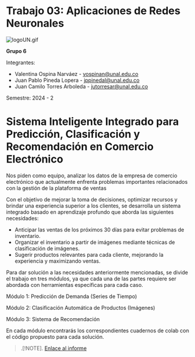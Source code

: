# **Trabajo 03: Aplicaciones de Redes Neuronales**

![logoUN.gif](https://github.com/user-attachments/assets/15156bed-3874-421e-9add-741a161c7946)

**Grupo 6**

Integrantes:

- Valentina Ospina Narváez - [vospinan@unal.edu.co](mailto:vospinan@unal.edu.co)
- Juan Pablo Pineda Lopera - [jppinedal@unal.edu.co](mailto:jppinedal@unal.edu.co)
- Juan Camilo Torres Arboleda - [jutorresar@unal.edu.co](mailto:jutorresar@unal.edu.co)

Semestre: 2024 - 2

# **Sistema Inteligente Integrado para Predicción, Clasificación y Recomendación en Comercio Electrónico**

Nos piden como equipo, analizar los datos de la empresa de comercio electrónico que actualmente enfrenta problemas importantes 
relacionados con la gestión de la plataforma de ventas

Con el objetivo de mejorar la toma de decisiones, optimizar recursos y brindar una experiencia superior a los clientes, 
se desarrolla un sistema integrado basado en aprendizaje profundo que aborda las siguientes necesidades: 

- Anticipar las ventas de los próximos 30 días para evitar problemas de inventario.
- Organizar el inventario a partir de imágenes mediante técnicas de clasificación de imágenes.
- Sugerir productos relevantes para cada cliente, mejorando la experiencia y maximizando ventas.

Para dar solución a las necesidades anteriormente mencionadas, se divide el trabajo en tres módulos, ya que cada una de las partes 
requiere ser abordada con herramientas específicas para cada caso.

Módulo 1: Predicción de Demanda (Series de Tiempo)

Módulo 2: Clasificación Automática de Productos (Imágenes)

Módulo 3: Sistema de Recomendación

En cada módulo encontrarás los correspondientes cuadernos de colab con el código propuesto para cada solución.
>.[!NOTE].
[Enlace al informe](https://candy-monkey-1cd.notion.site/Trabajo-03-Aplicaciones-de-Redes-Neuronales-19e7a8b98a1980f7ac5fdf2cc37d5053#9cc7ab601fb147baa3c574cc8520d21e)
